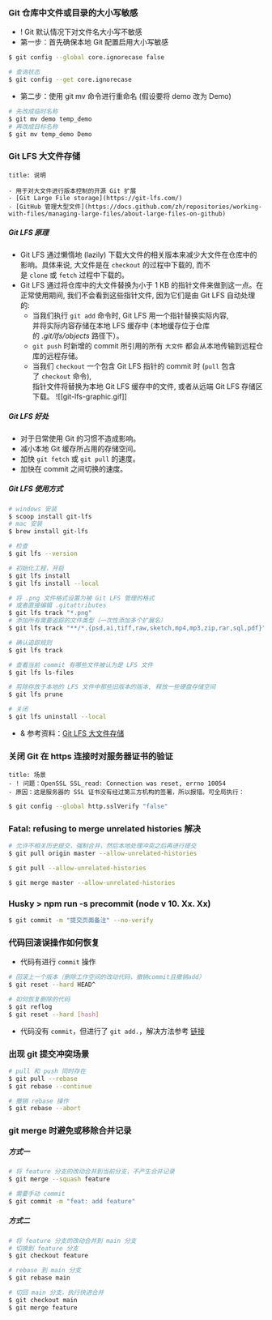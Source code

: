 ### Git 仓库中文件或目录的大小写敏感

- ! Git 默认情况下对文件名大小写不敏感
- 第一步：首先确保本地 Git 配置启用大小写敏感

```sh
$ git config --global core.ignorecase false

# 查询状态
$ git config --get core.ignorecase
```

- 第二步：使用 git mv 命令进行重命名 (假设要将 demo 改为 Demo)

```sh
# 先改成临时名称
$ git mv demo temp_demo
# 再改成目标名称
$ git mv temp_demo Demo
``` 

### Git LFS 大文件存储

```ad-info
title: 说明

- 用于对大文件进行版本控制的开源 Git 扩展
- [Git Large File storage](https://git-lfs.com/)
- [GitHub 管理大型文件](https://docs.github.com/zh/repositories/working-with-files/managing-large-files/about-large-files-on-github)
```

##### Git LFS 原理

- Git LFS 通过懒惰地 (lazily) 下载大文件的相关版本来减少大文件在仓库中的影响。具体来说, 大文件是在 `checkout` 的过程中下载的, 而不是 `clone` 或 `fetch` 过程中下载的。
- Git LFS 通过将仓库中的大文件替换为小于 1 KB 的指针文件来做到这一点。在正常使用期间, 我们不会看到这些指针文件, 因为它们是由 Git LFS 自动处理的:
	- 当我们执行 `git add` 命令时, Git LFS 用一个指针替换实际内容,  
		并将实际内容存储在本地 LFS 缓存中 (本地缓存位于仓库的 _.git/lfs/objects_ 路径下）。
	- `git push` 时新增的 commit 所引用的所有 `大文件` 都会从本地传输到远程仓库的远程存储。
	- 当我们 `checkout` 一个包含 Git LFS 指针的 commit 时 (`pull` 包含了 `checkout` 命令),  
		指针文件将替换为本地 Git LFS 缓存中的文件, 或者从远端 Git LFS 存储区下载。
![[git-lfs-graphic.gif]]

##### Git LFS 好处

- 对于日常使用 Git 的习惯不造成影响。
- 减小本地 Git 缓存所占用的存储空间。
- 加快 `git fetch` 或 `git pull` 的速度。
- 加快在 commit 之间切换的速度。

##### Git LFS 使用方式

```sh
# windows 安装 
$ scoop install git-lfs
# mac 安装
$ brew install git-lfs

# 检查
$ git lfs --version

# 初始化工程，开启
$ git lfs install
$ git lfs install --local

# 将 .png 文件格式设置为被 Git LFS 管理的格式
# 或者直接编辑 .gitattributes
$ git lfs track "*.png"
# 添加所有需要追踪的文件类型（一次性添加多个扩展名）
$ git lfs track "**/*.{psd,ai,tiff,raw,sketch,mp4,mp3,zip,rar,sql,pdf}"

# 确认追踪规则 
$ git lfs track

# 查看当前 commit 有哪些文件被认为是 LFS 文件
$ git lfs ls-files

# 剪除存放于本地的 LFS 文件中那些旧版本的版本, 释放一些硬盘存储空间
$ git lfs prune

# 关闭
$ git lfs uninstall --local
```

 - & 参考资料：[Git LFS 大文件存储](https://blog.yusong.me/git/lfs)

### 关闭 Git 在 https 连接时对服务器证书的验证

```ad-warning
title: 场景
- ! 问题：OpenSSL SSL_read: Connection was reset, errno 10054
- 原因：这是服务器的 SSL 证书没有经过第三方机构的签署，所以报错。可全局执行：
```

```sh
$ git config --global http.sslVerify "false"
```

### Fatal: refusing to merge unrelated histories 解决

```sh
# 允许不相关历史提交，强制合并，然后本地处理冲突之后再进行提交
$ git pull origin master --allow-unrelated-histories

$ git pull --allow-unrelated-histories

$ git merge master --allow-unrelated-histories
```

### Husky > npm run -s precommit (node v 10. Xx. Xx)

```sh
$ git commit -m "提交页面备注" --no-verify
```

### 代码回滚误操作如何恢复

- 代码有进行 `commit` 操作

```sh
# 回滚上一个版本（删除工作空间的改动代码，撤销commit且撤销add）
$ git reset --hard HEAD^

# 如何恢复删除的代码
$ git reflog
$ git reset --hard [hash]
```

- 代码没有 `commit`，但进行了 `git add.`，解决方法参考 [链接](https://juejin.cn/post/6844903602981601294)

### 出现 git 提交冲突场景

```sh
# pull 和 push 同时存在
$ git pull --rebase
$ git rebase --continue

# 撤销 rebase 操作
$ git rebase --abort
```

### git merge 时避免或移除合并记录

##### 方式一

```sh
# 将 feature 分支的改动合并到当前分支，不产生合并记录
$ git merge --squash feature

# 需要手动 commit
$ git commit -m "feat: add feature"
```

##### 方式二

```sh
# 将 feature 分支的改动合并到 main 分支
# 切换到 feature 分支
$ git checkout feature

# rebase 到 main 分支
$ git rebase main

# 切回 main 分支，执行快进合并
$ git checkout main
$ git merge feature
```

